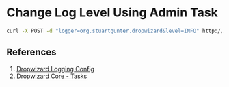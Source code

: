 # Change Log Level Using Admin Task

```bash
curl -X POST -d "logger=org.stuartgunter.dropwizard&level=INFO" http://localhost:8081/tasks/log-level
```

## References

1. [Dropwizard Logging Config](https://github.com/stuartgunter/dropwizard-logging-config)
1. [Dropwizard Core - Tasks](https://www.dropwizard.io/en/latest/manual/core.html#tasks)
